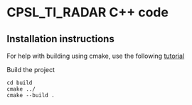 # CPSL_TI_RADAR C++ code

## Installation instructions
For help with building using cmake, use the following [tutorial](https://cmake.org/cmake/help/latest/guide/tutorial/index.html)

Build the project
```
cd build
cmake ../
cmake --build .
```